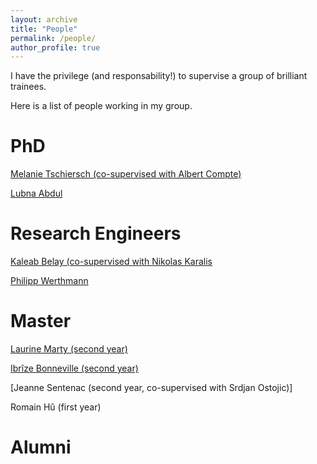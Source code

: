 ```yaml
---
layout: archive
title: "People"
permalink: /people/
author_profile: true
---
```



I have the privilege (and responsability!) to supervise a group of brilliant trainees.

Here is a list of people working in my group.

PhD
=====
[Melanie Tschiersch (co-supervised with Albert Compte)](https://braincircuitsbehavior.org/people-posts/melanie-tschiersch-hj27a)

[Lubna Abdul](https://projects.learningplanetinstitute.org/projects/a-cross-species-approach-to-investigate-altern/summary)

Research Engineers
=====
[Kaleab Belay (co-supervised with Nikolas Karalis](https://scholar.google.com/citations?user=p5XB7SYAAAAJ&hl=en)

[Philipp Werthmann](https://www.researchgate.net/profile/Philipp-Werthmann)

Master
=====
[Laurine Marty (second year)](https://fr.linkedin.com/in/laurine-marty)

[Ibrîze Bonneville (second year)](https://fr.linkedin.com/in/ibr%C3%AEze-bonneville-993a37217)

[Jeanne Sentenac (second year, co-supervised with Srdjan Ostojic)]

Romain Hû (first year)

Alumni
=====

